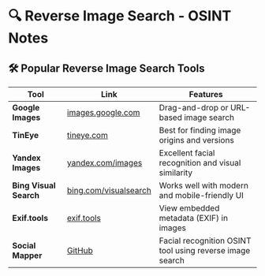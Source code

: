 # 🔍 Reverse Image Search - OSINT Notes

## 🛠️ Popular Reverse Image Search Tools

| Tool | Link | Features |
| --- | --- | --- |
| **Google Images** | [images.google.com](https://images.google.com/) | Drag-and-drop or URL-based image search |
| **TinEye** | [tineye.com](https://tineye.com/) | Best for finding image origins and versions |
| **Yandex Images** | [yandex.com/images](https://yandex.com/images) | Excellent facial recognition and visual similarity |
| **Bing Visual Search** | [bing.com/visualsearch](http://bing.com/visualsearch) | Works well with modern and mobile-friendly UI |
| **Exif.tools** | [exif.tools](https://exif.tools/) | View embedded metadata (EXIF) in images |
| **Social Mapper** | [GitHub](https://github.com/Greenwolf/social_mapper) | Facial recognition OSINT tool using reverse image search |